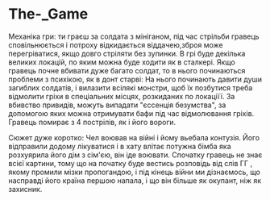 # The-_Game
Механіка гри: ти граєш за солдата з мініганом, під час стрільби гравець сповільнюється і потроху відкидається віддачею,зброя може перегріватися, якщо довго стріляти без зупинки.
В грі буде декілька великих локацій, по яким можна буде ходити як в сталкері.
Якщо гравець почне вбивати дуже багато солдат, то в нього починаються проблеми з психікою, як в донт старві:
На нього починають давити души загиблих солдатів, і вилазити всілякі монстри, щоб їх позбутися треба відмолити гріхи в спеціальних місцях, розкиданих по локаціїї. За вбивство привидів, можуть випадати "єссенція безумства", за допомогою яких можна отримувати бафи під час відмолювання гріхів.
Гравець помирає з 4 пострілів, як і його вороги. 

Сюжет дуже коротко:
Чел воював на війні і йому вьебала контузія.
Його відправили додому лікуватися і в хату влітає потужна бімба
яка розхуярила його дім з сім'єю, він іде воювати.  Спочатку гравець не 
знає всієї картини, тому що на початку буде вестись розповідь від слів
ГГ , якому промили мізки пропогандою, і під кінець війни ми дізнаємось, що насправді його країна першою напала, і що він більше як окупант, ніж як захисник.

